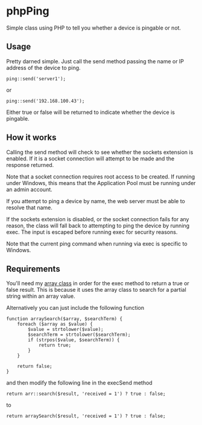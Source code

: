 phpPing
=======

Simple class using PHP to tell you whether a device is pingable or not.

Usage
-----
Pretty darned simple.  Just call the send method passing the name or IP address of the device to ping.

    ping::send('server1');

or

    ping::send('192.168.100.43');

Either true or false will be returned to indicate whether the device is pingable.

How it works
-----
Calling the send method will check to see whether the sockets extension is enabled.  If it is a socket connection will attempt to be made and the response returned.

Note that a socket connection requires root access to be created.  If running under Windows, this means that the Application Pool must be running under an admin account.

If you attempt to ping a device by name, the web server must be able to resolve that name.

If the sockets extension is disabled, or the socket connection fails for any reason, the class will fall back to attempting to ping the device by running exec.  The input is escaped before running exec for security reasons.

Note that the current ping command when running via exec is specific to Windows.

Requirements
-----
You'll need my [array class](https://github.com/scoobydoobydoo/arrayHelper) in order for the exec method to return a true or false result.  This is because it uses the array class to search for a partial string within an array value.

Alternatively you can just include the following function

    function arraySearch($array, $searchTerm) {
        foreach ($array as $value) {
            $value = strtolower($value);
            $searchTerm = strtolower($searchTerm);
            if (strpos($value, $searchTerm)) {
                return true;
            }
        }
        
        return false;
    }

and then modify the following line in the execSend method

    return arr::search($result, 'received = 1') ? true : false;

to

    return arraySearch($result, 'received = 1') ? true : false;
